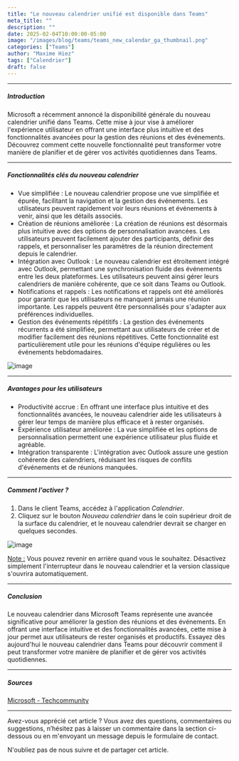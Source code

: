 ```yaml
---
title: "Le nouveau calendrier unifié est disponible dans Teams"
meta_title: ""
description: ""
date: 2025-02-04T10:00:00-05:00
image: "/images/blog/teams/teams_new_calendar_ga_thumbnail.png"
categories: ["Teams"]
author: "Maxime Hiez"
tags: ["Calendrier"]
draft: false
---
```

---

##### Introduction
Microsoft a récemment annoncé la disponibilité générale du nouveau calendrier unifié dans Teams. Cette mise à jour vise à améliorer l'expérience utilisateur en offrant une interface plus intuitive et des fonctionnalités avancées pour la gestion des réunions et des événements. Découvrez comment cette nouvelle fonctionnalité peut transformer votre manière de planifier et de gérer vos activités quotidiennes dans Teams.

---

##### Fonctionnalités clés du nouveau calendrier
- Vue simplifiée : Le nouveau calendrier propose une vue simplifiée et épurée, facilitant la navigation et la gestion des événements. Les utilisateurs peuvent rapidement voir leurs réunions et événements à venir, ainsi que les détails associés.
- Création de réunions améliorée : La création de réunions est désormais plus intuitive avec des options de personnalisation avancées. Les utilisateurs peuvent facilement ajouter des participants, définir des rappels, et personnaliser les paramètres de la réunion directement depuis le calendrier.
- Intégration avec Outlook : Le nouveau calendrier est étroitement intégré avec Outlook, permettant une synchronisation fluide des événements entre les deux plateformes. Les utilisateurs peuvent ainsi gérer leurs calendriers de manière cohérente, que ce soit dans Teams ou Outlook.
- Notifications et rappels : Les notifications et rappels ont été améliorés pour garantir que les utilisateurs ne manquent jamais une réunion importante. Les rappels peuvent être personnalisés pour s'adapter aux préférences individuelles.
- Gestion des événements répétitifs : La gestion des événements récurrents a été simplifiée, permettant aux utilisateurs de créer et de modifier facilement des réunions répétitives. Cette fonctionnalité est particulièrement utile pour les réunions d'équipe régulières ou les événements hebdomadaires.

![image](/images/blog/teams/teams_new_calendar_ga_001.png)

---

##### Avantages pour les utilisateurs
- Productivité accrue : En offrant une interface plus intuitive et des fonctionnalités avancées, le nouveau calendrier aide les utilisateurs à gérer leur temps de manière plus efficace et à rester organisés.
- Expérience utilisateur améliorée : La vue simplifiée et les options de personnalisation permettent une expérience utilisateur plus fluide et agréable.
- Intégration transparente : L'intégration avec Outlook assure une gestion cohérente des calendriers, réduisant les risques de conflits d'événements et de réunions manquées.

---

##### Comment l'activer ?
1. Dans le client Teams, accédez à l'application *Calendrier*.
2. Cliquez sur le bouton *Nouveau calendrier* dans le coin supérieur droit de la surface du calendrier, et le nouveau calendrier devrait se charger en quelques secondes.

![image](/images/blog/teams/teams_new_calendar_ga_002.png)

<u>Note :</u> Vous pouvez revenir en arrière quand vous le souhaitez. Désactivez simplement l'interrupteur dans le nouveau calendrier et la version classique s'ouvrira automatiquement.

---

##### Conclusion
Le nouveau calendrier dans Microsoft Teams représente une avancée significative pour améliorer la gestion des réunions et des événements. En offrant une interface intuitive et des fonctionnalités avancées, cette mise à jour permet aux utilisateurs de rester organisés et productifs. Essayez dès aujourd'hui le nouveau calendrier dans Teams pour découvrir comment il peut transformer votre manière de planifier et de gérer vos activités quotidiennes.

---

##### Sources
[Microsoft - Techcommunity](https://techcommunity.microsoft.com/blog/microsoftteamsblog/the-new-calendar-in-microsoft-teams-now-generally-available/4373598)

---


Avez-vous apprécié cet article ? Vous avez des questions, commentaires ou suggestions, n’hésitez pas à laisser un commentaire dans la section ci-dessous ou en m'envoyant un message depuis le formulaire de contact.

N'oubliez pas de nous suivre et de partager cet article.